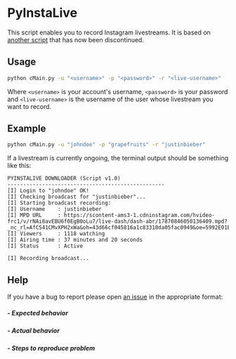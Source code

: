 # PyInstaLive
This script enables you to record Instagram livestreams. It is based on [another script](https://github.com/taengstagram/instagram-livestream-downloader) that has now been discontinued.
## Usage
```bash
python cMain.py -u "<username>" -p "<password>" -r "<live-username>"
```
Where ``<username>`` is your account's username, ``<password>`` is your password and ``<live-username>`` is the username of the user whose livestream you want to record.

## Example
```bash
python cMain.py -u "johndoe" -p "grapefruits" -r "justinbieber"
```

If a livestream is currently ongoing, the terminal output should be something like this:

```
PYINSTALIVE DOWNLOADER (Script v1.0)
--------------------------------------------------
[I] Login to "johndoe" OK!
[I] Checking broadcast for "justinbieber"...
[I] Starting broadcast recording:
[I] Username    : justinbieber
[I] MPD URL     : https://scontent-ams3-1.cdninstagram.com/hvideo-frc1/v/rNAi8avEBU6f0EgB0oLu7/live-dash/dash-abr/17870846050136409.mpd?_nc_rl=AfCS41CMvXPH2xWa&oh=43d66cf045816a1c83310da05fac0949&oe=5992E01E
[I] Viewers     : 1118 watching
[I] Airing time : 37 minutes and 20 seconds
[I] Status      : Active

[I] Recording broadcast...
```

## Help
If you have a bug to report please open [an issue](https://github.com/notcammy/PyInstaLive/issues) in the appropriate format:

##### - Expected behavior


##### - Actual behavior


##### - Steps to reproduce problem
